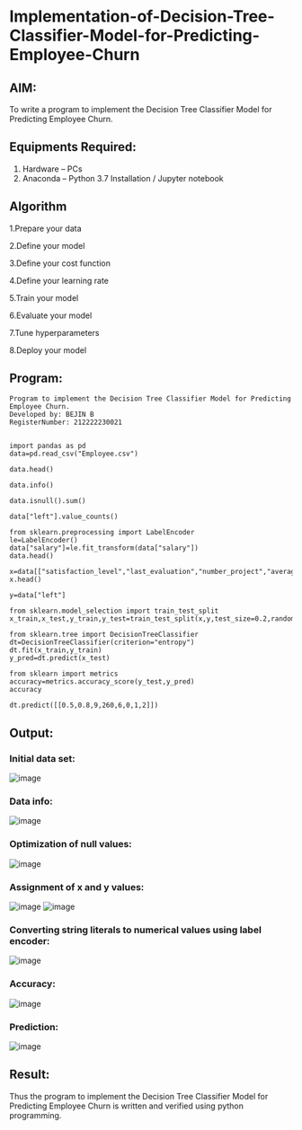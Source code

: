 # Implementation-of-Decision-Tree-Classifier-Model-for-Predicting-Employee-Churn

## AIM:
To write a program to implement the Decision Tree Classifier Model for Predicting Employee Churn.

## Equipments Required:
1. Hardware – PCs
2. Anaconda – Python 3.7 Installation / Jupyter notebook

## Algorithm

1.Prepare your data

2.Define your model

3.Define your cost function

4.Define your learning rate

5.Train your model

6.Evaluate your model


7.Tune hyperparameters

8.Deploy your model


## Program:
```
Program to implement the Decision Tree Classifier Model for Predicting Employee Churn.
Developed by: BEJIN B
RegisterNumber: 212222230021


import pandas as pd
data=pd.read_csv("Employee.csv")

data.head()

data.info()

data.isnull().sum()

data["left"].value_counts()

from sklearn.preprocessing import LabelEncoder
le=LabelEncoder()
data["salary"]=le.fit_transform(data["salary"])
data.head()

x=data[["satisfaction_level","last_evaluation","number_project","average_montly_hours","time_spend_company","Work_accident","promotion_last_5years","salary"]]
x.head()

y=data["left"]

from sklearn.model_selection import train_test_split
x_train,x_test,y_train,y_test=train_test_split(x,y,test_size=0.2,random_state=100)

from sklearn.tree import DecisionTreeClassifier
dt=DecisionTreeClassifier(criterion="entropy")
dt.fit(x_train,y_train)
y_pred=dt.predict(x_test)

from sklearn import metrics
accuracy=metrics.accuracy_score(y_test,y_pred)
accuracy

dt.predict([[0.5,0.8,9,260,6,0,1,2]])
```
## Output:
### Initial data set:

![image](https://github.com/aldrinlijo04/Implementation-of-Decision-Tree-Classifier-Model-for-Predicting-Employee-Churn/assets/118544279/a6ec12a8-e47b-45f6-b8e2-ec4c81b8db82)
### Data info:

![image](https://github.com/aldrinlijo04/Implementation-of-Decision-Tree-Classifier-Model-for-Predicting-Employee-Churn/assets/118544279/8aa44bf1-6760-4b58-aa9d-7384155a7952)
### Optimization of null values:

![image](https://github.com/aldrinlijo04/Implementation-of-Decision-Tree-Classifier-Model-for-Predicting-Employee-Churn/assets/118544279/8e542229-3120-437d-9812-99bec91e6acf)
### Assignment of x and y values:

![image](https://github.com/aldrinlijo04/Implementation-of-Decision-Tree-Classifier-Model-for-Predicting-Employee-Churn/assets/118544279/b9e4fc04-f357-406d-837f-03fe5f8ba8fd)
![image](https://github.com/aldrinlijo04/Implementation-of-Decision-Tree-Classifier-Model-for-Predicting-Employee-Churn/assets/118544279/d4277cac-066c-43f2-b2b7-1bd4dcaa5bde)
### Converting string literals to numerical values using label encoder:

![image](https://github.com/aldrinlijo04/Implementation-of-Decision-Tree-Classifier-Model-for-Predicting-Employee-Churn/assets/118544279/0f19677a-a191-4757-891e-ca46fa596705)
### Accuracy:
![image](https://github.com/aldrinlijo04/Implementation-of-Decision-Tree-Classifier-Model-for-Predicting-Employee-Churn/assets/118544279/b44d5167-3f12-40ce-91a8-cdd49fe3987c)
### Prediction:
![image](https://github.com/aldrinlijo04/Implementation-of-Decision-Tree-Classifier-Model-for-Predicting-Employee-Churn/assets/118544279/9d4d1b13-fb3e-4554-bee5-700764312ea8)

## Result:
Thus the program to implement the  Decision Tree Classifier Model for Predicting Employee Churn is written and verified using python programming.
